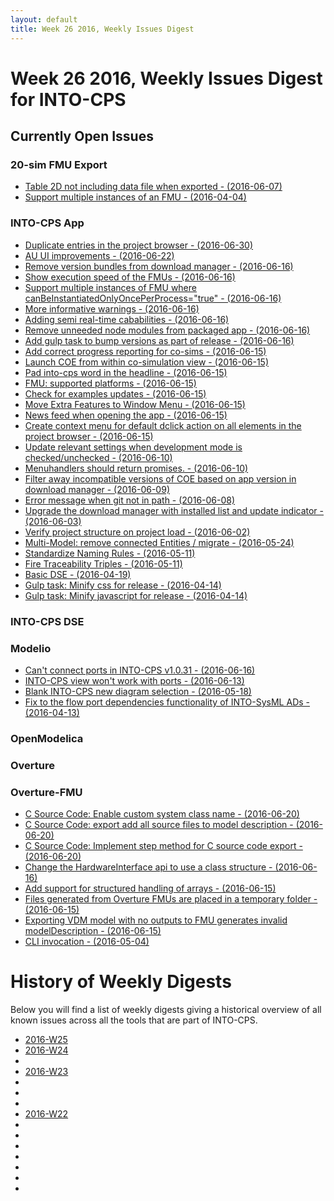 ```yaml
---
layout: default
title: Week 26 2016, Weekly Issues Digest
---
```


# Week 26 2016, Weekly Issues Digest for INTO-CPS

## Currently Open Issues


### 20-sim FMU Export

* [Table 2D not including data file when exported - (2016-06-07)](https://github.com/controllab/fmi-export-20sim/issues/6)
* [Support multiple instances of an FMU - (2016-04-04)](https://github.com/controllab/fmi-export-20sim/issues/5)

### INTO-CPS App

* [Duplicate entries in the project browser - (2016-06-30)](https://github.com/into-cps/intocps-ui/issues/115)
* [AU UI improvements - (2016-06-22)](https://github.com/into-cps/intocps-ui/issues/113)
* [Remove version bundles from download manager - (2016-06-16)](https://github.com/into-cps/intocps-ui/issues/111)
* [Show execution speed of the FMUs - (2016-06-16)](https://github.com/into-cps/intocps-ui/issues/110)
* [Support multiple instances of FMU where canBeInstantiatedOnlyOncePerProcess="true" - (2016-06-16)](https://github.com/into-cps/intocps-ui/issues/104)
* [More informative warnings - (2016-06-16)](https://github.com/into-cps/intocps-ui/issues/102)
* [Adding semi real-time cababilities - (2016-06-16)](https://github.com/into-cps/intocps-ui/issues/91)
* [Remove unneeded node modules from packaged app - (2016-06-16)](https://github.com/into-cps/intocps-ui/issues/84)
* [Add gulp task to bump versions as part of release - (2016-06-16)](https://github.com/into-cps/intocps-ui/issues/82)
* [Add correct progress reporting for co-sims - (2016-06-15)](https://github.com/into-cps/intocps-ui/issues/81)
* [Launch COE from within co-simulation view - (2016-06-15)](https://github.com/into-cps/intocps-ui/issues/80)
* [Pad into-cps word in the headline - (2016-06-15)](https://github.com/into-cps/intocps-ui/issues/79)
* [FMU: supported platforms - (2016-06-15)](https://github.com/into-cps/intocps-ui/issues/77)
* [Check for examples updates - (2016-06-15)](https://github.com/into-cps/intocps-ui/issues/76)
* [Move Extra Features to Window Menu - (2016-06-15)](https://github.com/into-cps/intocps-ui/issues/75)
* [News feed when opening the app - (2016-06-15)](https://github.com/into-cps/intocps-ui/issues/73)
* [Create context menu for default dclick action on all elements in the project browser - (2016-06-15)](https://github.com/into-cps/intocps-ui/issues/71)
* [Update relevant settings when development mode is checked/unchecked - (2016-06-10)](https://github.com/into-cps/intocps-ui/issues/66)
* [Menuhandlers should return promises. - (2016-06-10)](https://github.com/into-cps/intocps-ui/issues/65)
* [Filter away incompatible versions of COE based on app version in download manager - (2016-06-09)](https://github.com/into-cps/intocps-ui/issues/63)
* [Error message when git not in path - (2016-06-08)](https://github.com/into-cps/intocps-ui/issues/62)
* [Upgrade the download manager with installed list and update indicator - (2016-06-03)](https://github.com/into-cps/intocps-ui/issues/55)
* [Verify project structure on project load - (2016-06-02)](https://github.com/into-cps/intocps-ui/issues/54)
* [Multi-Model: remove connected Entities / migrate - (2016-05-24)](https://github.com/into-cps/intocps-ui/issues/45)
* [Standardize Naming Rules - (2016-05-11)](https://github.com/into-cps/intocps-ui/issues/35)
* [Fire Traceability Triples - (2016-05-11)](https://github.com/into-cps/intocps-ui/issues/34)
* [Basic DSE - (2016-04-19)](https://github.com/into-cps/intocps-ui/issues/16)
* [Gulp task: Minify css for release - (2016-04-14)](https://github.com/into-cps/intocps-ui/issues/4)
* [Gulp task: Minify javascript for release - (2016-04-14)](https://github.com/into-cps/intocps-ui/issues/3)

### INTO-CPS DSE


### Modelio

* [Can't connect ports in INTO-CPS v1.0.31 - (2016-06-16)](http://forge.modelio.org/issues/298)
* [INTO-CPS view won't work with ports - (2016-06-13)](http://forge.modelio.org/issues/297)
* [Blank INTO-CPS new diagram selection - (2016-05-18)](http://forge.modelio.org/issues/295)
* [Fix to the flow port dependencies functionality of INTO-SysML ADs - (2016-04-13)](http://forge.modelio.org/issues/290)

### OpenModelica


### Overture


### Overture-FMU

* [C Source Code: Enable custom system class name - (2016-06-20)](https://github.com/overturetool/overture-fmu/issues/16)
* [C Source Code: export add all source files to model description - (2016-06-20)](https://github.com/overturetool/overture-fmu/issues/15)
* [C Source Code: Implement step method for C source code export - (2016-06-20)](https://github.com/overturetool/overture-fmu/issues/14)
* [Change the HardwareInterface api to use a class structure - (2016-06-16)](https://github.com/overturetool/overture-fmu/issues/13)
* [Add support for structured handling of arrays - (2016-06-15)](https://github.com/overturetool/overture-fmu/issues/12)
* [Files generated from Overture FMUs are placed in a temporary folder - (2016-06-15)](https://github.com/overturetool/overture-fmu/issues/11)
* [Exporting VDM model with no outputs to FMU generates invalid modelDescription - (2016-06-15)](https://github.com/overturetool/overture-fmu/issues/10)
* [CLI invocation - (2016-05-04)](https://github.com/overturetool/overture-fmu/issues/8)


# History of Weekly Digests

Below you will find a list of weekly digests giving a historical overview of all known issues across all the tools that are part of INTO-CPS.

* [2016-W25](2016-W25.html)
* [2016-W24](2016-W24.html)
* [](.html)
* [2016-W23](2016-W23.html)
* [](.html)
* [](.html)
* [](.html)
* [2016-W22](2016-W22.html)
* [](.html)
* [](.html)
* [](.html)
* [](.html)
* [](.html)
* [](.html)
* [](.html)
